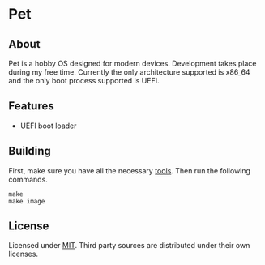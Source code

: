 # Pet

## About
Pet is a hobby OS designed for modern devices. Development takes place during my free time. Currently the only architecture supported is x86_64 and the only boot process supported is UEFI.

## Features
* UEFI boot loader

## Building
First, make sure you have all the necessary [tools](Documents/Development/Tools.md). Then run the following commands.
```
make
make image
```

## License
Licensed under [MIT](LICENSE). Third party sources are distributed under their own licenses.